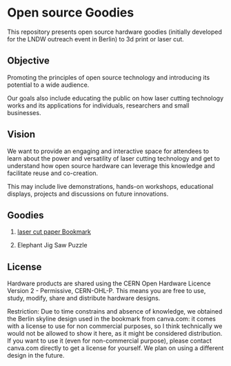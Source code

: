 # Open source Goodies

This repository presents open source hardware goodies (initially developed for the LNDW outreach event in Berlin) to 3d print or laser cut.

## Objective

Promoting the principles of open source technology and introducing its potential to a wide audience.

Our goals also include educating the public on how laser cutting technology works and its applications for individuals, researchers and small businesses.

## Vision

We want to provide an engaging and interactive space for attendees to learn about the power and versatility of laser cutting technology and get to understand how open source hardware can leverage this knowledge and facilitate reuse and co-creation.

This may include live demonstrations, hands-on workshops, educational displays, projects and discussions on future innovations.

## Goodies

1.  [laser cut paper Bookmark](bookmarks/readme_bookmark.md)

2.  Elephant Jig Saw Puzzle

## License

Hardware products are shared using the CERN Open Hardware Licence Version 2 - Permissive, CERN-OHL-P. This means you are free to use, study, modify, share and distribute hardware designs.

Restriction: Due to time constrains and absence of knowledge, we obtained the Berlin skyline design used in the bookmark from canva.com: it comes with a license to use for non commercial purposes, so I think technically we would not be allowed to show it here, as it might be considered distribution. If you want to use it (even for non-commercial purpose), please contact canva.com directly to get a license for yourself. We plan on using a different design in the future.
